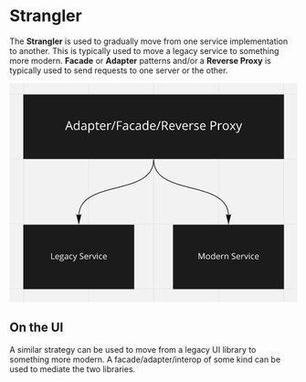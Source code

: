 # Strangler
The **Strangler** is used to gradually move from one service implementation to another.  This is typically used to move a legacy service to something more modern.  **Facade** or **Adapter** patterns and/or a **Reverse Proxy** is typically used to send requests to one server or the other.

![Strangler diagrama](./strangler.png)

## On the UI
A similar strategy can be used to move from a legacy UI library to something more modern.  A facade/adapter/interop of some kind  can be used to mediate the two libraries.


